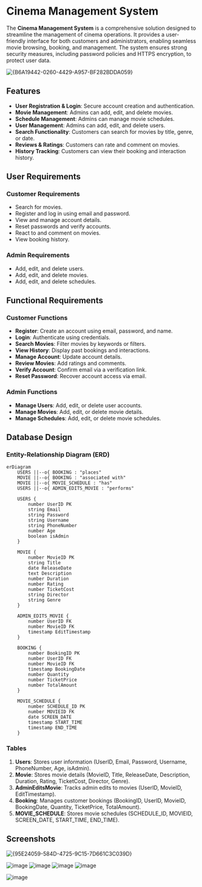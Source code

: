# Cinema Management System

The **Cinema Management System** is a comprehensive solution designed to streamline the management of cinema operations. It provides a user-friendly interface for both customers and administrators, enabling seamless movie browsing, booking, and management. The system ensures strong security measures, including password policies and HTTPS encryption, to protect user data.

![{B6A19442-0260-4429-A957-BF282BDDA059}](https://github.com/user-attachments/assets/0219d9cb-e766-4950-b301-00de39f66f59)

## Features

- **User Registration & Login**: Secure account creation and authentication.
- **Movie Management**: Admins can add, edit, and delete movies.
- **Schedule Management**: Admins can manage movie schedules.
- **User Management**: Admins can add, edit, and delete users.
- **Search Functionality**: Customers can search for movies by title, genre, or date.
- **Reviews & Ratings**: Customers can rate and comment on movies.
- **History Tracking**: Customers can view their booking and interaction history.

## User Requirements

### Customer Requirements
- Search for movies.
- Register and log in using email and password.
- View and manage account details.
- Reset passwords and verify accounts.
- React to and comment on movies.
- View booking history.

### Admin Requirements
- Add, edit, and delete users.
- Add, edit, and delete movies.
- Add, edit, and delete schedules.

## Functional Requirements

### Customer Functions
- **Register**: Create an account using email, password, and name.
- **Login**: Authenticate using credentials.
- **Search Movies**: Filter movies by keywords or filters.
- **View History**: Display past bookings and interactions.
- **Manage Account**: Update account details.
- **Review Movies**: Add ratings and comments.
- **Verify Account**: Confirm email via a verification link.
- **Reset Password**: Recover account access via email.

### Admin Functions
- **Manage Users**: Add, edit, or delete user accounts.
- **Manage Movies**: Add, edit, or delete movie details.
- **Manage Schedules**: Add, edit, or delete movie schedules.

## Database Design

### Entity-Relationship Diagram (ERD)
```mermaid
erDiagram
    USERS ||--o{ BOOKING : "places"
    MOVIE ||--o{ BOOKING : "associated with"
    MOVIE ||--o{ MOVIE_SCHEDULE : "has"
    USERS ||--o{ ADMIN_EDITS_MOVIE : "performs"

    USERS {
        number UserID PK
        string Email
        string Password
        string Username
        string PhoneNumber
        number Age
        boolean isAdmin
    }

    MOVIE {
        number MovieID PK
        string Title
        date ReleaseDate
        text Description
        number Duration
        number Rating
        number TicketCost
        string Director
        string Genre
    }

    ADMIN_EDITS_MOVIE {
        number UserID FK
        number MovieID FK
        timestamp EditTimestamp
    }

    BOOKING {
        number BookingID PK
        number UserID FK
        number MovieID FK
        timestamp BookingDate
        number Quantity
        number TicketPrice
        number TotalAmount
    }

    MOVIE_SCHEDULE {
        number SCHEDULE_ID PK
        number MOVIEID FK
        date SCREEN_DATE
        timestamp START_TIME
        timestamp END_TIME
    }

```

### Tables
1. **Users**: Stores user information (UserID, Email, Password, Username, PhoneNumber, Age, isAdmin).
2. **Movie**: Stores movie details (MovieID, Title, ReleaseDate, Description, Duration, Rating, TicketCost, Director, Genre).
3. **AdminEditsMovie**: Tracks admin edits to movies (UserID, MovieID, EditTimestamp).
4. **Booking**: Manages customer bookings (BookingID, UserID, MovieID, BookingDate, Quantity, TicketPrice, TotalAmount).
5. **MOVIE_SCHEDULE**: Stores movie schedules (SCHEDULE_ID, MOVIEID, SCREEN_DATE, START_TIME, END_TIME).

## Screenshots


![{95E24059-584D-4725-9C15-7D661C3C039D}](https://github.com/user-attachments/assets/a8ab76e8-1462-4510-9a85-f809920f727e)




![image](https://github.com/user-attachments/assets/a2eeaee9-b897-4ca9-8a04-d6e6bcd0f88d)
![image](https://github.com/user-attachments/assets/6160fb36-5202-407b-bce3-21a4395ab3c0)  ![image](https://github.com/user-attachments/assets/533a255d-b1dd-4804-a528-03ac9c72cd22)
![image](https://github.com/user-attachments/assets/6c4fc3d8-e8f3-479e-9d46-53cfc2ad9a99)

![image](https://github.com/user-attachments/assets/4ac3d772-0b11-4f0a-b942-caea75d841e3)

